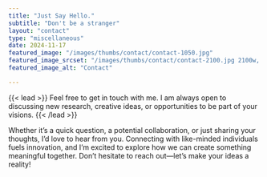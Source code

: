 ```yaml
---
title: "Just Say Hello."
subtitle: "Don't be a stranger"
layout: "contact"
type: "miscellaneous"
date: 2024-11-17
featured_image: "/images/thumbs/contact/contact-1050.jpg"
featured_image_srcset: "/images/thumbs/contact/contact-2100.jpg 2100w, /images/thumbs/contact/contact-1050.jpg 1050w, /images/thumbs/contact/contact-525.jpg 525w"
featured_image_alt: "Contact"

---
```

{{< lead >}}
Feel free to get in touch with me. I am always open to discussing new research, creative ideas, or opportunities to be part of your visions.
{{< /lead >}}

Whether it’s a quick question, a potential collaboration, or just sharing your thoughts, I’d love to hear from you. Connecting with like-minded individuals fuels innovation, and I’m excited to explore how we can create something meaningful together. Don’t hesitate to reach out—let’s make your ideas a reality!